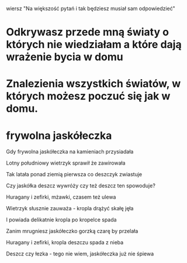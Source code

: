 wiersz "Na większość pytań i tak będziesz musiał sam odpowiedzieć"

# Odkrywasz przede mną światy o których nie wiedziałam a które dają wrażenie bycia w domu

# Znalezienia wszystkich światów, w których możesz poczuć się jak w domu.

# frywolna jaskółeczka

Gdy frywolna jaskółeczka na kamieniach przysiadała

Lotny południowy wietrzyk sprawił że zawirowała


Tak latała ponad ziemią pierwsza co deszczyk zwiastuje

Czy jaskółka deszcz wywróży czy też  deszcz ten spowoduje?


Huragany i zefirki, mżawki, czasem też ulewa

Wietrzyk słusznie zauważa - kropla drążyć skałę jęła


I powiada delikatnie kropla po kropelce spada

Zanim mrugniesz jaskółeczko gorzką czarę by przelała


Huragany i zefirki, kropla deszczu spada z nieba

Deszcz czy łezka - tego nie wiem, jaskółeczka już nie śpiewa
